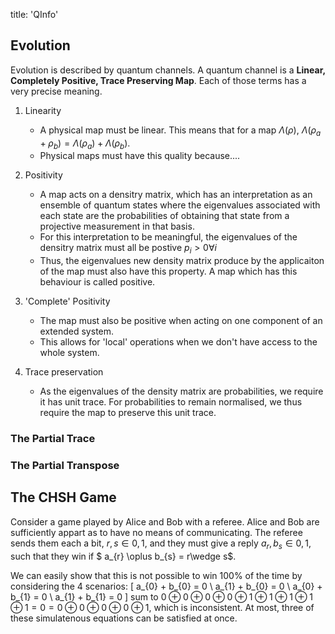 title: 'QInfo'

## Evolution
Evolution is described by quantum channels. A quantum channel is a **Linear, Completely Positive, Trace Preserving Map**. Each of those terms has a very precise meaning.
1. Linearity
    - A physical map must be linear. This means that for a map $\Lambda(\rho)$, $\Lambda(\rho_{a} + \rho_{b}) = \Lambda(\rho_{a}) + \Lambda(\rho_{b})$.
    - Physical maps must have this quality because....

2. Positivity
    - A map acts on a densitry matrix, which has an interpretation as an ensemble of quantum states where the eigenvalues associated with each state are the probabilities of obtaining that state from a projective measurement in that basis.
    - For this interpretation to be meaningful, the eigenvalues of the densitry matrix must all be postive $p_{i}>0 \forall i$
    - Thus, the eigenvalues new density matrix produce by the applicaiton of the map must also have this property. A map which has this behaviour is called positive.

3. 'Complete' Positivity
    - The map must also be positive when acting on one component of an extended system.
    - This allows for 'local' operations when we don't have access to the whole system.
4. Trace preservation
    - As the eigenvalues of the density matrix are probabilities, we require it has unit trace. For probabilities to remain normalised, we thus require the map to preserve this unit trace.

### The Partial Trace

### The Partial Transpose

## The CHSH Game
Consider a game played by Alice and Bob with a referee. Alice and Bob are sufficiently appart as to have no means of communicating. The referee sends them each a bit, ${r, s} \in {0,1}$, and they must give a reply ${a_{r},b_{s}}\in{0,1}$, such that they win if $ a_{r} \oplus b_{s} = r\wedge s$.

We can easily show that this is not possible to win 100% of the time by considering the 4 scenarios:
\[
a_{0} + b_{0} = 0 \\
a_{1} + b_{0} = 0 \\
a_{0} + b_{1} = 0 \\
a_{1} + b_{1} = 0
\]
sum to $0\oplus 0 \oplus 0 \oplus 0 \oplus 1 \oplus 1 \oplus 1 \oplus 1 \oplus 1 = 0 = 0\oplus 0\oplus 0\oplus0 \oplus 1$, which is inconsistent. At most, three of these simulatenous equations can be satisfied at once.
